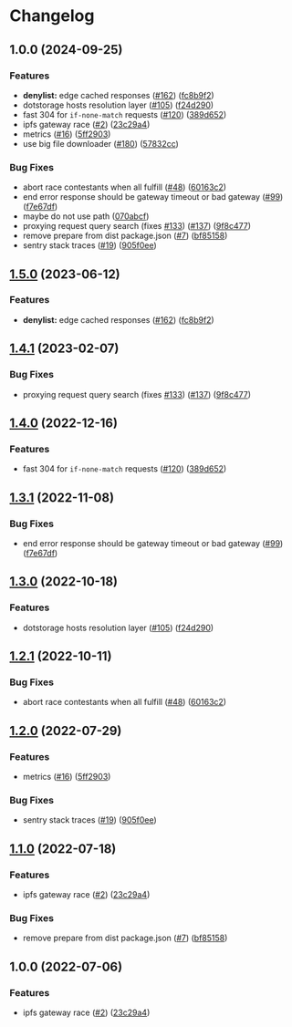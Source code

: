 # Changelog

## 1.0.0 (2024-09-25)


### Features

* **denylist:** edge cached responses ([#162](https://github.com/storacha/reads/issues/162)) ([fc8b9f2](https://github.com/storacha/reads/commit/fc8b9f2cf823d7433d99e49fe5e56991fbf222e0))
* dotstorage hosts resolution layer ([#105](https://github.com/storacha/reads/issues/105)) ([f24d290](https://github.com/storacha/reads/commit/f24d290d5737fbcae35582a7cc69b24d00853563))
* fast 304 for `if-none-match` requests ([#120](https://github.com/storacha/reads/issues/120)) ([389d652](https://github.com/storacha/reads/commit/389d652392fe0ce4df24873d1dfe18eef68f9374))
* ipfs gateway race ([#2](https://github.com/storacha/reads/issues/2)) ([23c29a4](https://github.com/storacha/reads/commit/23c29a4e37d311dc204dc2fff98f5f9a36c57ac8))
* metrics ([#16](https://github.com/storacha/reads/issues/16)) ([5ff2903](https://github.com/storacha/reads/commit/5ff290348171a5fcd9a2dffcd1054fbb3df1443b))
* use big file downloader ([#180](https://github.com/storacha/reads/issues/180)) ([57832cc](https://github.com/storacha/reads/commit/57832cccb6981a7c2dc7e0cee9046e88cd0401fa))


### Bug Fixes

* abort race contestants when all fulfill ([#48](https://github.com/storacha/reads/issues/48)) ([60163c2](https://github.com/storacha/reads/commit/60163c27eef8135ceef62c9ce478ffee6eb0f902))
* end error response should be gateway timeout or bad gateway ([#99](https://github.com/storacha/reads/issues/99)) ([f7e67df](https://github.com/storacha/reads/commit/f7e67dffb2c952e0020b6e408a473cb2df6461e4))
* maybe do not use path ([070abcf](https://github.com/storacha/reads/commit/070abcfe91775b86cc6a7e8280c538cb49c7ba45))
* proxying request query search (fixes [#133](https://github.com/storacha/reads/issues/133)) ([#137](https://github.com/storacha/reads/issues/137)) ([9f8c477](https://github.com/storacha/reads/commit/9f8c4773753b29e4bc36dd52ae0d67d18690b7c8))
* remove prepare from dist package.json ([#7](https://github.com/storacha/reads/issues/7)) ([bf85158](https://github.com/storacha/reads/commit/bf85158dd3990dd045f5ce1122a70a345a6560a2))
* sentry stack traces ([#19](https://github.com/storacha/reads/issues/19)) ([905f0ee](https://github.com/storacha/reads/commit/905f0eed8b1ce1937f02f2e11f403f736312b1cb))

## [1.5.0](https://github.com/web3-storage/reads/compare/ipfs-gateway-race-v1.4.1...ipfs-gateway-race-v1.5.0) (2023-06-12)


### Features

* **denylist:** edge cached responses ([#162](https://github.com/web3-storage/reads/issues/162)) ([fc8b9f2](https://github.com/web3-storage/reads/commit/fc8b9f2cf823d7433d99e49fe5e56991fbf222e0))

## [1.4.1](https://github.com/web3-storage/reads/compare/ipfs-gateway-race-v1.4.0...ipfs-gateway-race-v1.4.1) (2023-02-07)


### Bug Fixes

* proxying request query search (fixes [#133](https://github.com/web3-storage/reads/issues/133)) ([#137](https://github.com/web3-storage/reads/issues/137)) ([9f8c477](https://github.com/web3-storage/reads/commit/9f8c4773753b29e4bc36dd52ae0d67d18690b7c8))

## [1.4.0](https://github.com/web3-storage/reads/compare/ipfs-gateway-race-v1.3.1...ipfs-gateway-race-v1.4.0) (2022-12-16)


### Features

* fast 304 for `if-none-match` requests ([#120](https://github.com/web3-storage/reads/issues/120)) ([389d652](https://github.com/web3-storage/reads/commit/389d652392fe0ce4df24873d1dfe18eef68f9374))

## [1.3.1](https://github.com/web3-storage/reads/compare/ipfs-gateway-race-v1.3.0...ipfs-gateway-race-v1.3.1) (2022-11-08)


### Bug Fixes

* end error response should be gateway timeout or bad gateway ([#99](https://github.com/web3-storage/reads/issues/99)) ([f7e67df](https://github.com/web3-storage/reads/commit/f7e67dffb2c952e0020b6e408a473cb2df6461e4))

## [1.3.0](https://github.com/web3-storage/reads/compare/ipfs-gateway-race-v1.2.1...ipfs-gateway-race-v1.3.0) (2022-10-18)


### Features

* dotstorage hosts resolution layer ([#105](https://github.com/web3-storage/reads/issues/105)) ([f24d290](https://github.com/web3-storage/reads/commit/f24d290d5737fbcae35582a7cc69b24d00853563))

## [1.2.1](https://github.com/web3-storage/reads/compare/ipfs-gateway-race-v1.2.0...ipfs-gateway-race-v1.2.1) (2022-10-11)


### Bug Fixes

* abort race contestants when all fulfill ([#48](https://github.com/web3-storage/reads/issues/48)) ([60163c2](https://github.com/web3-storage/reads/commit/60163c27eef8135ceef62c9ce478ffee6eb0f902))

## [1.2.0](https://github.com/web3-storage/reads/compare/ipfs-gateway-race-v1.1.0...ipfs-gateway-race-v1.2.0) (2022-07-29)


### Features

* metrics ([#16](https://github.com/web3-storage/reads/issues/16)) ([5ff2903](https://github.com/web3-storage/reads/commit/5ff290348171a5fcd9a2dffcd1054fbb3df1443b))


### Bug Fixes

* sentry stack traces ([#19](https://github.com/web3-storage/reads/issues/19)) ([905f0ee](https://github.com/web3-storage/reads/commit/905f0eed8b1ce1937f02f2e11f403f736312b1cb))

## [1.1.0](https://github.com/web3-storage/reads/compare/ipfs-gateway-race-v1.0.0...ipfs-gateway-race-v1.1.0) (2022-07-18)


### Features

* ipfs gateway race ([#2](https://github.com/web3-storage/reads/issues/2)) ([23c29a4](https://github.com/web3-storage/reads/commit/23c29a4e37d311dc204dc2fff98f5f9a36c57ac8))


### Bug Fixes

* remove prepare from dist package.json ([#7](https://github.com/web3-storage/reads/issues/7)) ([bf85158](https://github.com/web3-storage/reads/commit/bf85158dd3990dd045f5ce1122a70a345a6560a2))

## 1.0.0 (2022-07-06)


### Features

* ipfs gateway race ([#2](https://github.com/web3-storage/reads/issues/2)) ([23c29a4](https://github.com/web3-storage/reads/commit/23c29a4e37d311dc204dc2fff98f5f9a36c57ac8))
